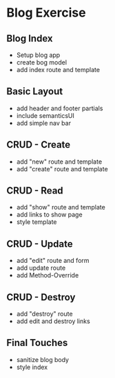 # Blog Exercise

## Blog Index
* Setup blog app
* create bog model
* add index route and template

## Basic Layout
* add header and footer partials
* include semanticsUI
* add simple nav bar

## CRUD - Create
* add "new" route and template
* add "create" route and template

## CRUD - Read
* add "show" route and template
* add links to show page
* style template

## CRUD - Update
* add "edit" route and form
* add update route
* add Method-Override

## CRUD - Destroy
* add "destroy" route
* add edit and destroy links

## Final Touches
* sanitize blog body
* style index